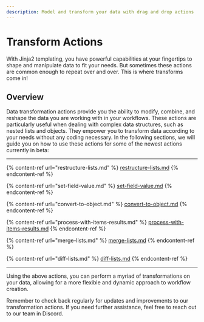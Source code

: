 ```yaml
---
description: Model and transform your data with drag and drop actions
---
```


# Transform Actions

With Jinja2 templating, you have powerful capabilities at your fingertips to shape and manipulate data to fit your needs. But sometimes these actions are common enough to repeat over and over. This is where transforms come in!

## Overview

Data transformation actions provide you the ability to modify, combine, and reshape the data you are working with in your workflows. These actions are particularly useful when dealing with complex data structures, such as nested lists and objects. They empower you to transform data according to your needs without any coding necessary. In the following sections, we will guide you on how to use these actions for some of the newest actions currently in beta:

***

{% content-ref url="restructure-lists.md" %}
[restructure-lists.md](restructure-lists.md)
{% endcontent-ref %}

{% content-ref url="set-field-value.md" %}
[set-field-value.md](set-field-value.md)
{% endcontent-ref %}

{% content-ref url="convert-to-object.md" %}
[convert-to-object.md](convert-to-object.md)
{% endcontent-ref %}

{% content-ref url="process-with-items-results.md" %}
[process-with-items-results.md](process-with-items-results.md)
{% endcontent-ref %}

{% content-ref url="merge-lists.md" %}
[merge-lists.md](merge-lists.md)
{% endcontent-ref %}

{% content-ref url="diff-lists.md" %}
[diff-lists.md](diff-lists.md)
{% endcontent-ref %}

***

Using the above actions, you can perform a myriad of transformations on your data, allowing for a more flexible and dynamic approach to workflow creation.

Remember to check back regularly for updates and improvements to our transformation actions. If you need further assistance, feel free to reach out to our team in Discord.
